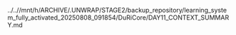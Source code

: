 ../..//mnt/h/ARCHIVE/.UNWRAP/STAGE2/backup_repository/learning_system_fully_activated_20250808_091854/DuRiCore/DAY11_CONTEXT_SUMMARY.md